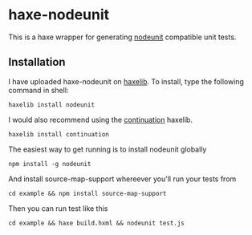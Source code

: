 haxe-nodeunit
=================

This is a haxe wrapper for generating [nodeunit](https://github.com/caolan/nodeunit)
compatible unit tests.

## Installation

I have uploaded haxe-nodeunit on [haxelib](http://lib.haxe.org/p/nodeunit).
To install, type the following command in shell:

    haxelib install nodeunit

I would also recommend using the [continuation](http://lib.haxe.org/p/continuation) haxelib.

    haxelib install continuation

The easiest way to get running is to install nodeunit globally

    npm install -g nodeunit

And install source-map-support whereever you'll run your tests from

    cd example && npm install source-map-support

Then you can run test like this

    cd example && haxe build.hxml && nodeunit test.js

